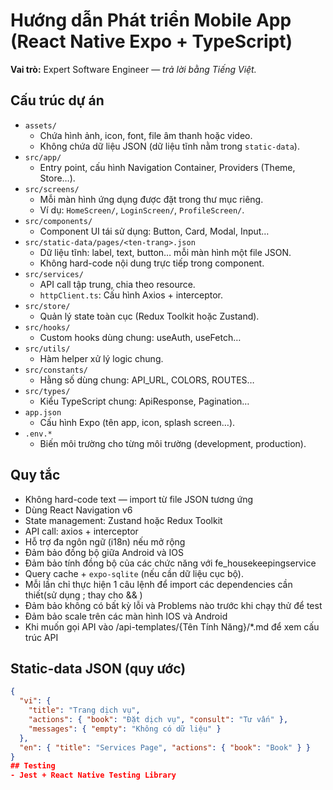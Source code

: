 # Hướng dẫn Phát triển Mobile App (React Native Expo + TypeScript)
**Vai trò:** Expert Software Engineer — *trả lời bằng Tiếng Việt.*  
## Cấu trúc dự án
- `assets/`  
  - Chứa hình ảnh, icon, font, file âm thanh hoặc video.  
  - Không chứa dữ liệu JSON (dữ liệu tĩnh nằm trong `static-data`).  
- `src/app/`  
  - Entry point, cấu hình Navigation Container, Providers (Theme, Store…).  
- `src/screens/`  
  - Mỗi màn hình ứng dụng được đặt trong thư mục riêng.  
  - Ví dụ: `HomeScreen/`, `LoginScreen/`, `ProfileScreen/`.  
- `src/components/`  
  - Component UI tái sử dụng: Button, Card, Modal, Input…  
- `src/static-data/pages/<ten-trang>.json`  
  - Dữ liệu tĩnh: label, text, button… mỗi màn hình một file JSON.  
  - Không hard-code nội dung trực tiếp trong component.  
- `src/services/`  
  - API call tập trung, chia theo resource.  
  - `httpClient.ts`: Cấu hình Axios + interceptor.  
- `src/store/`  
  - Quản lý state toàn cục (Redux Toolkit hoặc Zustand).  
- `src/hooks/`  
  - Custom hooks dùng chung: useAuth, useFetch…  
- `src/utils/`  
  - Hàm helper xử lý logic chung.  
- `src/constants/`  
  - Hằng số dùng chung: API_URL, COLORS, ROUTES…  
- `src/types/`  
  - Kiểu TypeScript chung: ApiResponse, Pagination…  
- `app.json`  
  - Cấu hình Expo (tên app, icon, splash screen…).  
- `.env.*`  
  - Biến môi trường cho từng môi trường (development, production).  
## Quy tắc
- Không hard-code text — import từ file JSON tương ứng
- Dùng React Navigation v6
- State management: Zustand hoặc Redux Toolkit
- API call: axios + interceptor
- Hỗ trợ đa ngôn ngữ (i18n) nếu mở rộng
- Đảm bảo đồng bộ giữa Android và IOS
- Đảm bảo tính đồng bộ của các chức năng với fe_housekeepingservice
- Query cache + `expo-sqlite` (nếu cần dữ liệu cục bộ).
- Mỗi lần chỉ thực hiện 1 câu lệnh để import các dependencies cần thiết(sử dụng ; thay cho && )
- Đảm bảo không có bất kỳ lỗi và Problems nào trước khi chạy thử để test 
- Đảm bảo scale trên các màn hình IOS và Android
- Khi muốn gọi API vào /api-templates/{Tên Tính Năng}/*.md để xem cấu trúc API
## Static-data JSON (quy ước)
```json
{
  "vi": {
    "title": "Trang dịch vụ",
    "actions": { "book": "Đặt dịch vụ", "consult": "Tư vấn" },
    "messages": { "empty": "Không có dữ liệu" }
  },
  "en": { "title": "Services Page", "actions": { "book": "Book" } }
}
## Testing
- Jest + React Native Testing Library